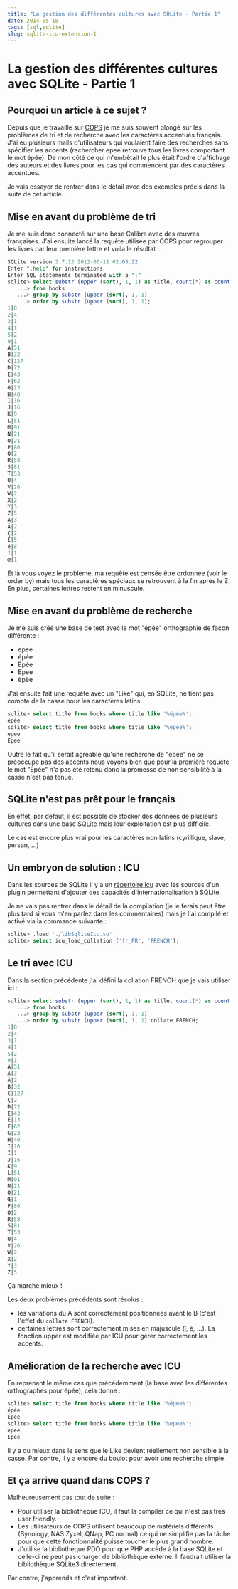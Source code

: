 ```yaml
---
title: "La gestion des différentes cultures avec SQLite - Partie 1"
date: 2014-05-18
tags: [sql,sqlite]
slug: sqlite-icu-extension-1
---
```

# La gestion des différentes cultures avec SQLite - Partie 1

## Pourquoi un article à ce sujet ?

Depuis que je travaille sur [COPS](/en/oss/calibre-opds-php-server) je me suis souvent plongé sur les problèmes de tri et de recherche avec les caractères accentués français. J'ai eu plusieurs mails d'utilisateurs qui voulaient faire des recherches sans spécifier les accents (rechercher epee retrouve tous les livres comportant le mot épée). De mon côté ce qui m'embêtait le plus était l'ordre d'affichage des auteurs et des livres pour les cas qui commencent par des caractères accentués.

Je vais essayer de rentrer dans le détail avec des exemples précis dans la suite de cet article.

## Mise en avant du problème de tri

Je me suis donc connecté sur une base Calibre avec des œuvres françaises. J'ai ensuite lancé la requête utilisée par COPS pour regrouper les livres par leur première lettre et voila le résultat :

```sql
SQLite version 3.7.13 2012-06-11 02:05:22
Enter ".help" for instructions
Enter SQL statements terminated with a ";"
sqlite> select substr (upper (sort), 1, 1) as title, count(*) as count
   ...> from books
   ...> group by substr (upper (sort), 1, 1)
   ...> order by substr (upper (sort), 1, 1);
1|8
2|4
3|1
4|1
5|2
9|1
A|51
B|32
C|127
D|72
E|43
F|62
G|23
H|40
I|16
J|16
K|9
L|51
M|91
N|21
O|21
P|86
Q|2
R|58
S|81
T|53
U|4
V|26
W|2
X|2
Y|3
Z|5
À|3
Â|2
Ç|2
É|5
é|8
î|1
œ|1
```

Et là vous voyez le problème, ma requête est censée être ordonnée (voir le order by) mais tous les caractères spéciaux se retrouvent à la fin après le Z. En plus, certaines lettres restent en minuscule.

## Mise en avant du problème de recherche

Je me suis créé une base de test avec le mot "épée" orthographié de façon différente :

 * epee
 * épée
 * Épée
 * Epee
 * èpèe

J'ai ensuite fait une requête avec un "Like" qui, en SQLite, ne tient pas compte de la casse pour les caractères latins.

```sql
sqlite> select title from books where title like '%épée%';
épée
sqlite> select title from books where title like '%epee%';
epee
Epee
```

Outre le fait qu'il serait agréable qu'une recherche de "epee" ne se préoccupe pas des accents nous voyons bien que pour la première requête le mot "Épée" n'a pas été retenu donc la promesse de non sensibilité à la casse n'est pas tenue.

## SQLite n'est pas prêt pour le français

En effet, par défaut, il est possible de stocker des données de plusieurs cultures dans une base SQLite mais leur exploitation est plus difficile.

Le cas est encore plus vrai pour les caractères non latins (cyrillique, slave, persan, ...)

## Un embryon de solution : ICU

Dans les sources de SQLite il y a un [répertoire icu](http://www.sqlite.org/src/tree?name=ext/icu) avec les sources d'un plugin permettant d'ajouter des capacités d'internationalisation à SQLite.

Je ne vais pas rentrer dans le détail de la compilation (je le ferais peut être plus tard si vous m'en parlez dans les commentaires) mais je l'ai compilé et activé via la commande suivante :

```sql
sqlite> .load './libSqliteIcu.so'
sqlite> select icu_load_collation ('fr_FR', 'FRENCH');
```

## Le tri avec ICU

Dans la section précédente j'ai défini la collation FRENCH que je vais utiliser ici :

```sql
sqlite> select substr (upper (sort), 1, 1) as title, count(*) as count
   ...> from books
   ...> group by substr (upper (sort), 1, 1)
   ...> order by substr (upper (sort), 1, 1) collate FRENCH;
1|8
2|4
3|1
4|1
5|2
9|1
A|51
À|3
Â|2
B|32
C|127
Ç|2
D|72
E|43
É|13
F|62
G|23
H|40
I|16
Î|1
J|16
K|9
L|51
M|91
N|21
O|21
Œ|1
P|86
Q|2
R|58
S|81
T|53
U|4
V|26
W|2
X|2
Y|3
Z|5
```

Ça marche mieux !

Les deux problèmes précédents sont résolus :

 * les variations du A sont correctement positionnées avant le B (c'est l'effet du `collate FRENCH`).
 * certaines lettres sont correctement mises en majuscule (î, é, ...). La fonction upper est modifiée par ICU pour gérer correctement les accents.

## Amélioration de la recherche avec ICU

En reprenant le même cas que précédemment (la base avec les différentes orthographes pour épée), cela donne :

```sql
sqlite> select title from books where title like '%épée%';
épée
Épée
sqlite> select title from books where title like '%epee%';
epee
Epee
```

Il y a du mieux dans le sens que le Like devient réellement non sensible à la casse. Par contre, il y a encore du boulot pour avoir une recherche simple.

## Et ça arrive quand dans COPS ?

Malheureusement pas tout de suite :

 * Pour utiliser la bibliothèque ICU, il faut la compiler ce qui n'est pas très user friendly.
 * Les utilisateurs de COPS utilisent beaucoup de matériels différents (Synology, NAS Zyxel, QNap, PC normal) ce qui ne simplifie pas la tâche pour que cette fonctionnalité puisse toucher le plus grand nombre.
 * J'utilise la bibliothèque PDO pour que PHP accède à la base SQLite et celle-ci ne peut pas charger de bibliothèque externe. Il faudrait utiliser la bibliothèque SQLite3 directement.

Par contre, j'apprends et c'est important.
